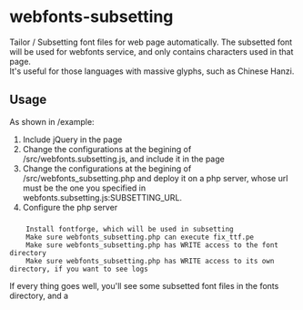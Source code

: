 webfonts-subsetting
===================
Tailor / Subsetting font files for web page automatically. The subsetted font will be used for webfonts service, and only contains characters used in that page.<br/>
It's useful for those languages with massive glyphs, such as Chinese Hanzi.

Usage
-------------------
As shown in /example:<br/>
1. Include jQuery in the page<br/>
2. Change the configurations at the begining of /src/webfonts.subsetting.js, and include it in the page<br/>
3. Change the configurations at the begining of /src/webfonts_subsetting.php and deploy it on a php server, whose url must be the one you specified in webfonts.subsetting.js:SUBSETTING_URL.<br/>
4. Configure the php server
###
		Install fontforge, which will be used in subsetting
		Make sure webfonts_subsetting.php can execute fix_ttf.pe
		Make sure webfonts_subsetting.php has WRITE access to the font directory
		Make sure webfonts_subsetting.php has WRITE access to its own directory, if you want to see logs

If every thing goes well, you'll see some subsetted font files in the fonts directory, and a <style> element of font-faces is added at the ending of <head>.<br/>
Or you can check the logs ( fix_ttf.out, mv_ttf.out ) beside webfonts_subsetting.php to find what happened.

Online Examples
-------------------
[Goto online example hosted on Wiki Media Fundation Labs](http://fonttailor.wmflabs.org/webfonts-subsetting)<br />
[Goto example integrated into mediawiki](http://fonttailor.wmflabs.org)<br />
